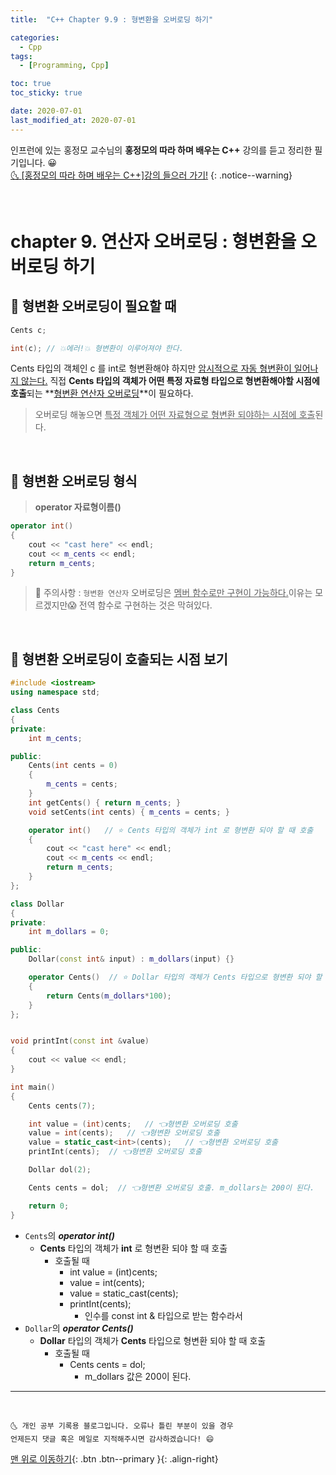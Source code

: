 ```yaml
---
title:  "C++ Chapter 9.9 : 형변환을 오버로딩 하기" 

categories:
  - Cpp
tags:
  - [Programming, Cpp]

toc: true
toc_sticky: true

date: 2020-07-01
last_modified_at: 2020-07-01
---
```


인프런에 있는 홍정모 교수님의 **홍정모의 따라 하며 배우는 C++** 강의를 듣고 정리한 필기입니다. 😀    
[🌜 [홍정모의 따라 하며 배우는 C++]강의 들으러 가기!](https://www.inflearn.com/course/following-c-plus)
{: .notice--warning}

<br>

# chapter 9. 연산자 오버로딩 : 형변환을 오버로딩 하기

## 🔔 형변환 오버로딩이 필요할 때

```cpp
Cents c;

int(c); // 💥에러!💥 형변환이 이루어져야 한다.
```
Cents 타입의 객체인 c 를 int로 형변환해야 하지만 <u>암시적으로 자동 형변환이 일어나지 않는다.</u> 직접 **Cents 타입의 객체가 어떤 특정 자료형 타입으로 형변환해야할 시점에 호출**되는 **<u>형변환 연산자 오버로딩</u>**이 필요하다.

> 오버로딩 해놓으면 <u>특정 객체가 어떤 자료형으로 형변환 되야하는 시점에 호출</u>된다.

<br>

## 🔔 형변환 오버로딩 형식

> **operator 자료형이름()**

```cpp
operator int()
{
	cout << "cast here" << endl;
	cout << m_cents << endl;
	return m_cents;
}
```

> 📢 주의사항 : `형변환 연산자` 오버로딩은 <u>멤버 함수로만 구현이 가능하다.</u>이유는 모르겠지만😱 전역 함수로 구현하는 것은 막혀있다.

<br>

## 🔔 형변환 오버로딩이 호출되는 시점 보기 

```cpp
#include <iostream>
using namespace std;

class Cents
{
private:
	int m_cents;

public:
	Cents(int cents = 0)
	{
		m_cents = cents;
	}
	int getCents() { return m_cents; }
	void setCents(int cents) { m_cents = cents; }

	operator int()   // ⭐ Cents 타입의 객체가 int 로 형변환 되야 할 때 호출
	{
		cout << "cast here" << endl; 
		cout << m_cents << endl;
		return m_cents;
	}
};

class Dollar
{
private:
	int m_dollars = 0;

public:
	Dollar(const int& input) : m_dollars(input) {}

	operator Cents()  // ⭐ Dollar 타입의 객체가 Cents 타입으로 형변환 되야 할 때 호출
	{
		return Cents(m_dollars*100);
	}
};


void printInt(const int &value)
{
	cout << value << endl;
}

int main()
{
	Cents cents(7);

	int value = (int)cents;   // 👈형변환 오버로딩 호출 
	value = int(cents);   // 👈형변환 오버로딩 호출 
	value = static_cast<int>(cents);   // 👈형변환 오버로딩 호출 
	printInt(cents);  // 👈형변환 오버로딩 호출 

    Dollar dol(2);

    Cents cents = dol;  // 👈형변환 오버로딩 호출. m_dollars는 200이 된다.

	return 0;
}
```

- `Cents`의 ***operator int()***
  - **Cents** 타입의 객체가 **int** 로 형변환 되야 할 때 호출
    - 호출될 때
      - int value = (int)cents;
      - value = int(cents);
      - value = static_cast<int>(cents);
      - printInt(cents);
        - 인수를 const int & 타입으로 받는 함수라서
- `Dollar`의 ***operator Cents()***
  - **Dollar** 타입의 객체가 **Cents** 타입으로 형변환 되야 할 때 호출
    - 호출될 때
      - Cents cents = dol;
        - m_dollars 값은 200이 된다.

***
<br>

    🌜 개인 공부 기록용 블로그입니다. 오류나 틀린 부분이 있을 경우 
    언제든지 댓글 혹은 메일로 지적해주시면 감사하겠습니다! 😄

[맨 위로 이동하기](#){: .btn .btn--primary }{: .align-right}

<br>